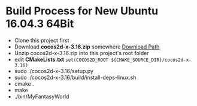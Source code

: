 # Build Process for New Ubuntu 16.04.3 64Bit
+ Clone this project first
+ Download **cocos2d-x-3.16.zip** somewhere [Download Path](http://www.cocos2d-x.org/filedown/cocos2d-x-3.16.zip)
+ Unzip cocos2d-x-3.16.zip into this project's root folder
+ edit **CMakeLists.txt**
`set(COCOS2D_ROOT ${CMAKE_SOURCE_DIR}/cocos2d-x-3.16)`
+ sudo ./cocos2d-x-3.16/setup.py
+ sudo ./cocos2d-x-3.16/build/install-deps-linux.sh
+ cmake .
+ make
+ ./bin/MyFantasyWorld
